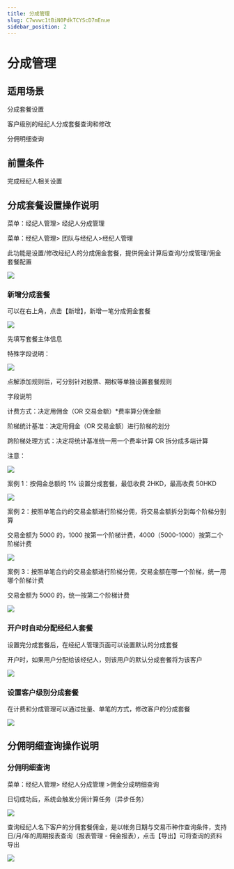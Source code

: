 ```yaml
---
title: 分成管理
slug: C7wvwc1tBiN0PdkTCYScD7mEnue
sidebar_position: 2
---
```



# 分成管理

## 适用场景

分成套餐设置

客户级别的经纪人分成套餐查询和修改

分佣明细查询

## 前置条件

完成经纪人相关设置

## 分成套餐设置操作说明

菜单：经纪人管理&gt; 经纪人分成管理 

菜单：经纪人管理&gt; 团队与经纪人&gt;经纪人管理

此功能是设置/修改经纪人的分成佣金套餐，提供佣金计算后查询/分成管理/佣金套餐配置

<img src="/assets/Qzpkb0MZAo9vQ0xGtNGc3MGnnse.png" src-width="3584" src-height="1738" align="center"/>

### **新增分成套餐**

可以在右上角，点击【新增】，新增一笔分成佣金套餐

<img src="/assets/FavebviC0ot26nxBMWdc6pCwnNg.png" src-width="3584" src-height="1738" align="center"/>

先填写套餐主体信息

特殊字段说明：

<img src="/assets/Kk5EbBXjQoHHhfxKt8Ic8h3FnJg.png" src-width="3584" src-height="1738" align="center"/>

点解添加规则后，可分别针对股票、期权等单独设置套餐规则

字段说明

计费方式：决定用佣金（OR 交易金额）*费率算分佣金额

阶梯统计基准：决定用佣金（OR 交易金额）进行阶梯的划分

跨阶梯处理方式：决定将统计基准统一用一个费率计算 OR 拆分成多端计算

注意：

<img src="/assets/P11NbZ34KoG8B8xxtfYcDcjFnVb.png" src-width="3584" src-height="1738" align="center"/>

案例 1：按佣金总额的 1% 设置分成套餐，最低收费 2HKD，最高收费 50HKD

<img src="/assets/AYxbbml32osJQTxT9TxcFkr0nOf.png" src-width="3584" src-height="1738" align="center"/>

案例 2：按照单笔合约的交易金额进行阶梯分佣，将交易金额拆分到每个阶梯分别算

交易金额为 5000 的，1000 按第一个阶梯计费，4000（5000-1000）按第二个阶梯计费

<img src="/assets/VdHkbj0z5oPkmAxBoMscVDN6n3b.png" src-width="3584" src-height="1738" align="center"/>

案例 3：按照单笔合约的交易金额进行阶梯分佣，交易金额在哪一个阶梯，统一用哪个阶梯计费

交易金额为 5000 的，统一按第二个阶梯计费

<img src="/assets/Axn9b1g6Ao7QXhxqeShcm6panJg.png" src-width="3584" src-height="1738" align="center"/>

### 开户时自动分配经纪人套餐

设置完分成套餐后，在经纪人管理页面可以设置默认的分成套餐

开户时，如果用户分配给该经纪人，则该用户的默认分成套餐将为该客户

<img src="/assets/HaNdbZw1Ao8i45xTStAcmFi1nIc.png" src-width="3584" src-height="1738" align="center"/>

### 设置客户级别分成套餐

在计费和分成管理可以通过批量、单笔的方式，修改客户的分成套餐

<img src="/assets/Rn8Gbqz3DoIAh7xUExTcgLVJnoc.png" src-width="3584" src-height="1738" align="center"/>

## 分佣明细查询操作说明

### 分佣明细查询

菜单：经纪人管理&gt; 经纪人分成管理 &gt;佣金分成明细查询

日切成功后，系统会触发分佣计算任务（异步任务）

<img src="/assets/CIBkbEqeaoE3oXxKHyqc9MSUn48.png" src-width="3584" src-height="1738" align="center"/>

查询经纪人名下客户的分佣套餐佣金，是以帐务日期与交易币种作查询条件，支持日/月/年的周期报表查询（报表管理 - 佣金报表），点击【导出】可将查询的资料导出

<img src="/assets/SP4wbVY3goIBigxhOQ4crKiynGc.png" src-width="3584" src-height="1738" align="center"/>

